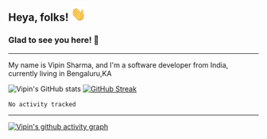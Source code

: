 <!--**shharma-vipin/shharma-vipin** is a ✨ _special_ ✨ repository because its `README.md` (this file) appears on your GitHub profile.-->

## Heya, folks! <img src="https://raw.githubusercontent.com/shharma-vipin/shharma-vipin/master/wave.gif" width="30px">
### Glad to see you here! 🤩
*****
My name is Vipin Sharma, and I'm a software developer from India, currently living in Bengaluru,KA

![Vipin's GitHub stats](https://github-readme-stats.vercel.app/api?username=shharma-vipin&show_icons=true&line_height=25&count_private=true&theme=dracula)
[![GitHub Streak](https://github-readme-streak-stats.herokuapp.com?user=shharma-vipin&theme=dracula&date_format=M%20j%5B%2C%20Y%5D&fire=DDC519)](https://git.io/streak-stats)


<!--START_SECTION:waka-->

```text
No activity tracked
```

<!--END_SECTION:waka-->

*****
[![Vipin's github activity graph](https://activity-graph.herokuapp.com/graph?username=shharma-vipin&theme=dracula)](https://github.com/shharma-vipin/github-readme-activity-graph)
